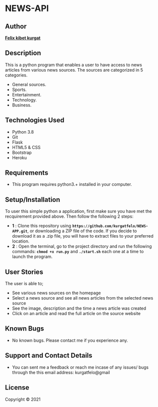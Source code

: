 # NEWS-API

## Author

[**Felix kibet kurgat**](https://github.com/kurgatfelo)

## Description
This is a python program that enables a user to have access to news articles from various news sources. The sources are categorized in 5 categories.

* General sources.
* Sports.
* Entertainment.
* Technology.
* Business.


## Technologies Used

* Python 3.8
* Git
* Flask
* HTML5 & CSS
* Bootstrap
* Heroku

## Requirements

* This program requires python3.+ installed in your computer.

## Setup/Installation

To user this simple python a application, first make sure you have met the recquirement provided above.
Then follow the following 2 steps:
* **1** : Clone this repository using **`https://github.com/kurgatfelo/NEWS-APP.git`**, or downloading a ZIP file of the code. If you decide  to download it as a .zip file, you will have to extract files to your preferred location.
* **2** : Open the terminal, go to the project directory and run the following commands: **`chmod +x run.py`** and **`./start.sh`** each one at a time to launch the program.

## User Stories

The user is able to; 
* See various news sources on the homepage
* Select a news source and see all news articles from the selected news source
* See the image, description and the time a news article was created
* Click on an article and read the full article on the source website

## Known Bugs

* No known bugs. Please contact me if you experience any.

## Support and Contact Details

* You can sent me a feedback or reach me incase of any issues/ bugs through the this email address:
 kurgatfelo@gmail

## License

Copyright © 2021 
